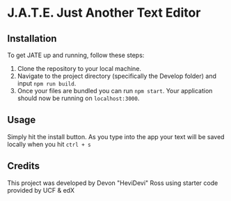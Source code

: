 # J.A.T.E. Just Another Text Editor


## Installation

To get JATE up and running, follow these steps:

1. Clone the repository to your local machine.
2. Navigate to the project directory (specifically the Develop folder) and input `npm run build`. 
3. Once your files are bundled you can run `npm start`. Your application should now be running on `localhost:3000`.

## Usage

Simply hit the install button. As you type into the app your text will be saved locally when you hit `ctrl + s`
## Credits

This project was developed by Devon "HeviDevi" Ross using starter code provided by UCF & edX

